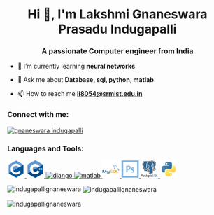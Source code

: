 <h1 align="center">Hi 👋, I'm Lakshmi Gnaneswara Prasadu Indugapalli</h1>
<h3 align="center">A passionate Computer engineer from India</h3>

- 🌱 I’m currently learning **neural networks**

- 💬 Ask me about **Database, sql, python, matlab**

- 📫 How to reach me **li8054@srmist.edu.in**

<h3 align="left">Connect with me:</h3>
<p align="left">
<a href="https://linkedin.com/in/gnaneswara indugapalli" target="blank"><img align="center" src="https://raw.githubusercontent.com/rahuldkjain/github-profile-readme-generator/master/src/images/icons/Social/linked-in-alt.svg" alt="gnaneswara indugapalli" height="30" width="40" /></a>
</p>

<h3 align="left">Languages and Tools:</h3>
<p align="left"> <a href="https://www.cprogramming.com/" target="_blank" rel="noreferrer"> <img src="https://raw.githubusercontent.com/devicons/devicon/master/icons/c/c-original.svg" alt="c" width="40" height="40"/> </a> <a href="https://www.w3schools.com/cpp/" target="_blank" rel="noreferrer"> <img src="https://raw.githubusercontent.com/devicons/devicon/master/icons/cplusplus/cplusplus-original.svg" alt="cplusplus" width="40" height="40"/> </a> <a href="https://www.djangoproject.com/" target="_blank" rel="noreferrer"> <img src="https://cdn.worldvectorlogo.com/logos/django.svg" alt="django" width="40" height="40"/> </a> <a href="https://www.mathworks.com/" target="_blank" rel="noreferrer"> <img src="https://upload.wikimedia.org/wikipedia/commons/2/21/Matlab_Logo.png" alt="matlab" width="40" height="40"/> </a> <a href="https://www.mysql.com/" target="_blank" rel="noreferrer"> <img src="https://raw.githubusercontent.com/devicons/devicon/master/icons/mysql/mysql-original-wordmark.svg" alt="mysql" width="40" height="40"/> </a> <a href="https://www.photoshop.com/en" target="_blank" rel="noreferrer"> <img src="https://raw.githubusercontent.com/devicons/devicon/master/icons/photoshop/photoshop-line.svg" alt="photoshop" width="40" height="40"/> </a> <a href="https://www.postgresql.org" target="_blank" rel="noreferrer"> <img src="https://raw.githubusercontent.com/devicons/devicon/master/icons/postgresql/postgresql-original-wordmark.svg" alt="postgresql" width="40" height="40"/> </a> <a href="https://www.python.org" target="_blank" rel="noreferrer"> <img src="https://raw.githubusercontent.com/devicons/devicon/master/icons/python/python-original.svg" alt="python" width="40" height="40"/> </a> </p>

<p><img align="left" src="https://github-readme-stats.vercel.app/api/top-langs?username=indugapallignaneswara&show_icons=true&locale=en&layout=compact" alt="indugapallignaneswara" /></p>

<p>&nbsp;<img align="center" src="https://github-readme-stats.vercel.app/api?username=indugapallignaneswara&show_icons=true&locale=en" alt="indugapallignaneswara" /></p>

<p><img align="center" src="https://github-readme-streak-stats.herokuapp.com/?user=indugapallignaneswara&" alt="indugapallignaneswara" /></p>
